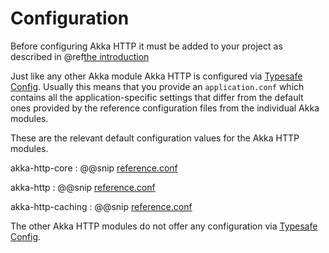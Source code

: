 # Configuration

Before configuring Akka HTTP it must be added to your project as described in
@ref[the introduction](introduction.md#using-akka-http)

Just like any other Akka module Akka HTTP is configured via [Typesafe Config](https://github.com/lightbend/config).
Usually this means that you provide an `application.conf` which contains all the application-specific settings that
differ from the default ones provided by the reference configuration files from the individual Akka modules.

These are the relevant default configuration values for the Akka HTTP modules.

akka-http-core
:  @@snip [reference.conf]($akka-http$/akka-http-core/src/main/resources/reference.conf)

akka-http
:  @@snip [reference.conf]($akka-http$/akka-http/src/main/resources/reference.conf)

akka-http-caching
:  @@snip [reference.conf]($akka-http$/akka-http-caching/src/main/resources/reference.conf)

The other Akka HTTP modules do not offer any configuration via [Typesafe Config](https://github.com/lightbend/config).
